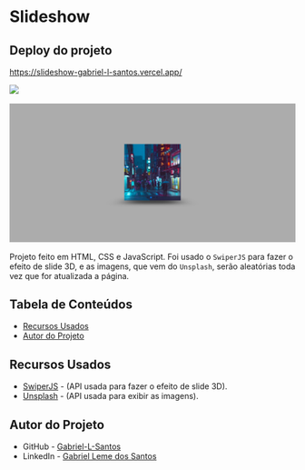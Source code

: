 # Slideshow

## Deploy do projeto

<https://slideshow-gabriel-l-santos.vercel.app/>

<img src="http://img.shields.io/static/v1?label=STATUS&message=CONCLUIDO&color=GREEN&style=for-the-badge"/>
</p>

![Showcase do Slideshow - gif](./assets/img-gif-readme/slideshow-showcase.png)

Projeto feito em HTML, CSS e JavaScript. Foi usado o `SwiperJS` para fazer o efeito de slide 3D, e as imagens, que vem do `Unsplash`, serão aleatórias toda vez que for atualizada a página.

## Tabela de Conteúdos

- [Recursos Usados](#recursos-usados)
- [Autor do Projeto](#autor-do-projeto)

## Recursos Usados

- [SwiperJS](https://swiperjs.com/) - (API usada para fazer o efeito de slide 3D).
- [Unsplash](https://unsplash.com/) - (API usada para exibir as imagens).

## Autor do Projeto

- GitHub - [Gabriel-L-Santos](https://github.com/Gabriel-L-Santos)
- LinkedIn - [Gabriel Leme dos Santos](https://www.linkedin.com/in/gabriel-leme-dos-santos/)